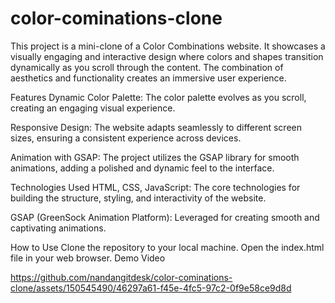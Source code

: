# color-cominations-clone

This project is a mini-clone of a Color Combinations website. It showcases a visually engaging and interactive design where colors and shapes transition dynamically as you scroll through the content. The combination of aesthetics and functionality creates an immersive user experience.

Features
Dynamic Color Palette: The color palette evolves as you scroll, creating an engaging visual experience.

Responsive Design: The website adapts seamlessly to different screen sizes, ensuring a consistent experience across devices.

Animation with GSAP: The project utilizes the GSAP library for smooth animations, adding a polished and dynamic feel to the interface.

Technologies Used
HTML, CSS, JavaScript: The core technologies for building the structure, styling, and interactivity of the website.

GSAP (GreenSock Animation Platform): Leveraged for creating smooth and captivating animations.

How to Use
Clone the repository to your local machine.
Open the index.html file in your web browser.
Demo Video

https://github.com/nandangitdesk/color-cominations-clone/assets/150545490/46297a61-f45e-4fc5-97c2-0f9e58ce9d8d

